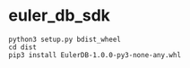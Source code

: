 # euler_db_sdk

```
python3 setup.py bdist_wheel
cd dist
pip3 install EulerDB-1.0.0-py3-none-any.whl
```
